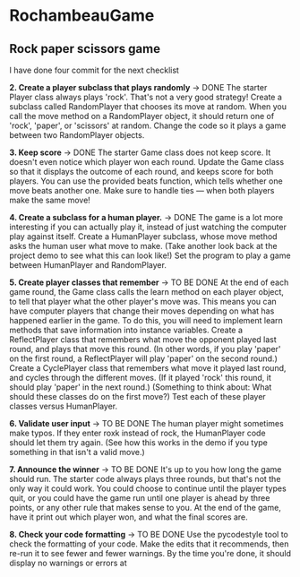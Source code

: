 # RochambeauGame
## Rock paper scissors game

I have done four commit for the next checklist

**2. Create a player subclass that plays randomly** -> DONE
The starter Player class always plays 'rock'. That's not a very good strategy! Create a subclass called RandomPlayer that chooses its move at random. When you call the move method on a RandomPlayer object, it should return one of 'rock', 'paper', or 'scissors' at random.
Change the code so it plays a game between two RandomPlayer objects.

**3. Keep score** -> DONE
The starter Game class does not keep score. It doesn't even notice which player won each round. Update the Game class so that it displays the outcome of each round, and keeps score for both players. You can use the provided beats function, which tells whether one move beats another one.
Make sure to handle ties — when both players make the same move!

**4. Create a subclass for a human player.** -> DONE
The game is a lot more interesting if you can actually play it, instead of just watching the computer play against itself. Create a HumanPlayer subclass, whose move method asks the human user what move to make. (Take another look back at the project demo to see what this can look like!)
Set the program to play a game between HumanPlayer and RandomPlayer.

**5. Create player classes that remember** -> TO BE DONE
At the end of each game round, the Game class calls the learn method on each player object, to tell that player what the other player's move was. This means you can have computer players that change their moves depending on what has happened earlier in the game. To do this, you will need to implement learn methods that save information into instance variables.
Create a ReflectPlayer class that remembers what move the opponent played last round, and plays that move this round. (In other words, if you play 'paper' on the first round, a ReflectPlayer will play 'paper' on the second round.)
Create a CyclePlayer class that remembers what move it played last round, and cycles through the different moves. (If it played 'rock' this round, it should play 'paper' in the next round.)
(Something to think about: What should these classes do on the first move?)
Test each of these player classes versus HumanPlayer.

**6. Validate user input** -> TO BE DONE
The human player might sometimes make typos. If they enter roxk instead of rock, the HumanPlayer code should let them try again. (See how this works in the demo if you type something in that isn't a valid move.)

**7. Announce the winner** -> TO BE DONE
It's up to you how long the game should run. The starter code always plays three rounds, but that's not the only way it could work. You could choose to continue until the player types quit, or you could have the game run until one player is ahead by three points, or any other rule that makes sense to you.
At the end of the game, have it print out which player won, and what the final scores are.

**8. Check your code formatting** -> TO BE DONE
Use the pycodestyle tool to check the formatting of your code. Make the edits that it recommends, then re-run it to see fewer and fewer warnings. By the time you're done, it should display no warnings or errors at 